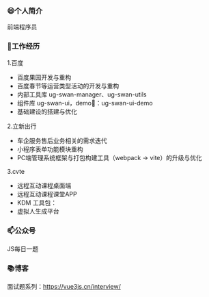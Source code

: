 ### 😄个人简介

前端程序员

### 🔭工作经历

1.百度
- 百度果园开发与重构
- 百度春节等运营类型活动的开发与重构
- 内部工具库 ug-swan-manager、ug-swan-utils
- 组件库 ug-swan-ui，demo：ug-swan-ui-demo
- 基础建设的搭建与优化

2.立新出行
- 车企服务售后业务相关的需求迭代
- 小程序表单功能模块重构
- PC端管理系统框架与打包构建工具（webpack -> vite）的升级与优化

3.cvte
- 远程互动课程桌面端
- 远程互动课程课堂APP
- KDM 工具包：
- 虚拟人生成平台

### 📫公众号

JS每日一题

### 📚博客

面试题系列：https://vue3js.cn/interview/
